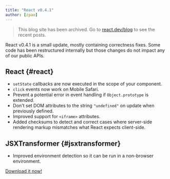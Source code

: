```yaml
---
title: "React v0.4.1"
author: [zpao]
---
```


<div class="scary">

> This blog site has been archived. Go to [react.dev/blog](https://es.react.dev/blog) to see the recent posts.

</div>

React v0.4.1 is a small update, mostly containing correctness fixes. Some code has been restructured internally but those changes do not impact any of our public APIs.


## React {#react}

* `setState` callbacks are now executed in the scope of your component.
* `click` events now work on Mobile Safari.
* Prevent a potential error in event handling if `Object.prototype` is extended.
* Don't set DOM attributes to the string `"undefined"` on update when previously defined.
* Improved support for `<iframe>` attributes.
* Added checksums to detect and correct cases where server-side rendering markup mismatches what React expects client-side.


## JSXTransformer {#jsxtransformer}

* Improved environment detection so it can be run in a non-browser environment.


[Download it now!](/downloads.html)
